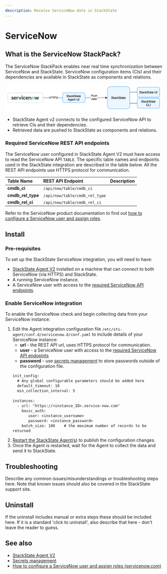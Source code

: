 ```yaml
---
description: Receive ServiceNow data in StackState
---
```


# ServiceNow

## What is the ServiceNow StackPack?

The ServiceNow StackPack enables near real time synchronization between ServiceNow and StackState. ServiceNow configuration items (CIs) and their dependencies are available in StackState as components and relations.

![Diagram](/.gitbook/assets/stackpack-servicenow.png)

- StackState Agent v2 connects to the configured ServiceNow API to retrieve CIs and their dependencies.
- Retrieved data are pushed to StackState as components and relations.

### Required ServiceNow REST API endpoints

The ServiceNow user configured in StackState Agent V2 must have access to read the ServiceNow API `TABLE`. The specific table names and endpoints used in the StackState integration are described in the table below. All the REST API endpoints use HTTPS protocol for communication.

| Table Name | REST API Endpoint | Description |
|:---|:---|:---|
| **cmdb_ci**  |  `/api/now/table/cmdb_ci` | |
| **cmdb_rel_type**  |  `/api/now/table/cmdb_rel_type` | |
| **cmdb_rel_ci**  |  `/api/now/table/cmdb_rel_ci` | |

Refer to the ServiceNow product documentation to find out [how to configure a ServiceNow user and assign roles](https://docs.servicenow.com/bundle/geneva-servicenow-platform/page/administer/users_and_groups/task/t_CreateAUser.html).

## Install

### Pre-requisites

To set up the StackState ServiceNow integration, you will need to have:

- [StackState Agent V2](/stackpacks/integrations/agent.md) installed on a machine that can connect to both ServiceNow (via HTTPS) and StackState.
- A running ServiceNow instance.
- A ServiceNow user with access to the [required ServiceNow API endopints](#required-servicenow-rest-api-endpoints).

### Enable ServiceNow integration

To enable the ServiceNow check and begin collecting data from your ServiceNow instance:

1. Edit the Agent integration configuration file `/etc/sts-agent/conf.d/servicenow.d/conf.yaml` to include details of your ServiceNow instance:
    - **url** - the REST API url, uses HTTPS protocol for communication.
    - **user** - a ServiceNow user with access to the [required ServiceNow API endopints](#required-servicenow-rest-api-endpoints)
    - **password** - use [secrets management](/configure/security/secrets_management.md) to store passwords outside of the configuration file.
    ```text
    init_config:
      # Any global configurable parameters should be added here
      default_timeout: 10
      min_collection_interval: 5
    
    instances:
      - url: "https://<instance_ID>.service-now.com"
        basic_auth:
           user: <instance_username>
           password: <instance_password>
        batch_size: 100    # the maximum number of records to be returned
    ```
2.  [Restart the StackState Agent\(s\)](/stackpacks/integrations/agent.md#start-stop-restart-the-stackstate-agent) to publish the configuration changes.
3. Once the Agent is restarted, wait for the Agent to collect the data and send it to StackState.

## Troubleshooting

Describe any common issues/misunderstandings or troubleshooting steps here. Note that known issues should also be covered in the StackState support site.

## Uninstall

If the uninstall includes manual or extra steps these should be included here. If it is a standard 'click to uninstall', also describe that here - don't leave the reader to guess.

## See also

- [StackState Agent V2](/stackpacks/integrations/agent.md) 
- [Secrets management](/configure/security/secrets_management.md)
- [How to configure a ServiceNow user and assign roles \(servicenow.com\)](https://docs.servicenow.com/bundle/geneva-servicenow-platform/page/administer/users_and_groups/task/t_CreateAUser.html)
